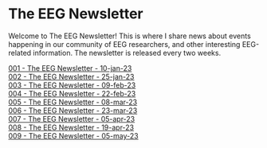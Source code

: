 # The EEG Newsletter
Welcome to The EEG Newsletter! This is where I share news about events happening in our community of EEG researchers, and other interesting EEG-related information. 
The newsletter is released every two weeks. <br/>

[001 - The EEG Newsletter - 10-jan-23](https://github.com/raquellondon/TheEegNewsletter/wiki/001%23-The-EEG-Newsletter)<br/>
[002 - The EEG Newsletter - 25-jan-23](https://github.com/raquellondon/TheEegNewsletter/wiki/002%23-The-EEG-Newsletter)<br/>
[003 - The EEG Newsletter - 09-feb-23](https://github.com/raquellondon/TheEegNewsletter/wiki/003%23-The-EEG-Newsletter)<br/>
[004 - The EEG Newsletter - 22-feb-23](https://github.com/raquellondon/TheEegNewsletter/wiki/004%23-The-EEG-Newsletter)<br/>
[005 - The EEG Newsletter - 08-mar-23](https://github.com/raquellondon/TheEegNewsletter/wiki/005%23-The-EEG-Newsletter)<br/>
[006 - The EEG Newsletter - 23-mar-23](https://github.com/raquellondon/TheEegNewsletter/wiki/006%23-The-EEG-Newsletter)<br/>
[007 - The EEG Newsletter - 05-apr-23](https://github.com/raquellondon/TheEegNewsletter/wiki/007%23-The-EEG-Newsletter)<br/>
[008 - The EEG Newsletter - 19-apr-23](https://theeegnewsletter.substack.com/p/the-eeg-newsletter-8)<br/>
[009 - The EEG Newsletter - 05-may-23](https://theeegnewsletter.substack.com/p/the-eeg-newsletter-9)<br/>

